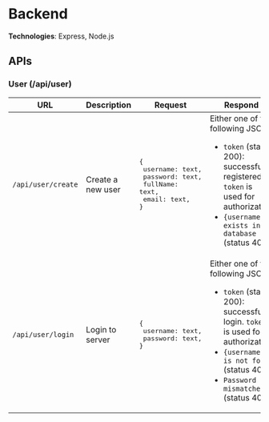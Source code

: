 # Backend

**Technologies**: Express, Node.js

## APIs
### User (/api/user)
| URL  | Description | Request | Respond |
| ------------- | ------------- | ------------- | ------------- |
| ```/api/user/create```  | Create a new user  | <pre>{ <br>   username: text,<br>   password: text,<br>   fullName: text,<br>   email: text,<br>}</pre>  | Either one of the following JSON: <br><ul><li>```token``` (status 200): successfully registered. ```token``` is used for authorization</li><li>```{username} exists in database``` (status 409)</li></ul>  |
| ```/api/user/login```  | Login to server  | <pre>{ <br>   username: text,<br>   password: text,<br>}</pre>  | Either one of the following JSON: <br><ul><li>```token``` (status 200): successfully login. ```token``` is used for authorization</li><li>```{username} is not found``` (status 404)</li><li>```Password mismatched``` (status 403)</li></ul>  |